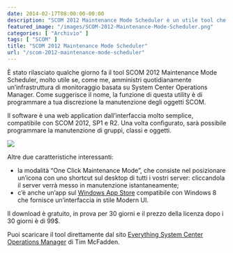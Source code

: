```yaml
---
date: 2014-02-17T08:00:00-00:00
description: "SCOM 2012 Maintenance Mode Scheduler è un utile tool che serve a programmare la modalità di manutenzione degli oggetti in SCOM."
featured_image: "/images/SCOM-2012-Maintenance-Mode-Scheduler.png"
categories: [ "Archivio" ]
tags: [ "SCOM" ]
title: "SCOM 2012 Maintenance Mode Scheduler"
url: "/scom-2012-maintenance-mode-scheduler"
---
```

È stato rilasciato qualche giorno fa il tool SCOM 2012 Maintenance Mode Scheduler, molto utile se, come me, amministri quotidianamente un’infrastruttura di monitoraggio basata su System Center Operations Manager. Come suggerisce il nome, la funzione di questa utility è di programmare a tua discrezione la manutenzione degli oggetti SCOM.

Il software è una web application dall’interfaccia molto semplice, compatibile con SCOM 2012, SP1 e R2. Una volta configurato, sarà possibile programmare la manutenzione di gruppi, classi e oggetti.

![](/images/SCOM-2012-Maintenance-Mode-Scheduler.png)

Altre due caratteristiche interessanti:
- la modalità “One Click Maintenance Mode”, che consiste nel posizionare un’icona con uno shortcut sul desktop di tutti i vostri server: cliccandola il server verrà messo in manutenzione istantaneamente;
- c’è anche un’app sul [Windows App Store](http://apps.microsoft.com/windows/app/scom-2012-maintenance/0d1543bd-c7f1-4568-b350-a55e825598f3) compatibile con Windows 8 che fornisce un’interfaccia in stile Modern UI.

Il download è gratuito, in prova per 30 giorni e il prezzo della licenza dopo i 30 giorni è di 99$.

Puoi scaricare il tool direttamente dal sito [Everything System Center Operations Manager](http://www.scom2k7.com/scom-2012-maintenance-mode-scheduler/) di Tim McFadden.